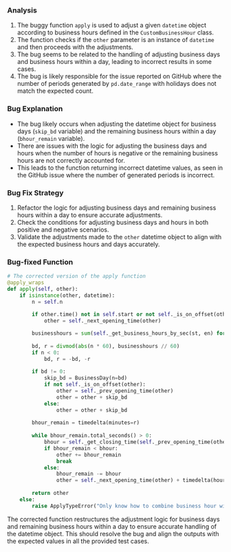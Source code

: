 ### Analysis
1. The buggy function `apply` is used to adjust a given `datetime` object according to business hours defined in the `CustomBusinessHour` class.
2. The function checks if the `other` parameter is an instance of `datetime` and then proceeds with the adjustments.
3. The bug seems to be related to the handling of adjusting business days and business hours within a day, leading to incorrect results in some cases.
4. The bug is likely responsible for the issue reported on GitHub where the number of periods generated by `pd.date_range` with holidays does not match the expected count.

### Bug Explanation
- The bug likely occurs when adjusting the datetime object for business days (`skip_bd` variable) and the remaining business hours within a day (`bhour_remain` variable).
- There are issues with the logic for adjusting the business days and hours when the number of hours is negative or the remaining business hours are not correctly accounted for.
- This leads to the function returning incorrect datetime values, as seen in the GitHub issue where the number of generated periods is incorrect.

### Bug Fix Strategy
1. Refactor the logic for adjusting business days and remaining business hours within a day to ensure accurate adjustments.
2. Check the conditions for adjusting business days and hours in both positive and negative scenarios.
3. Validate the adjustments made to the `other` datetime object to align with the expected business hours and days accurately.

### Bug-fixed Function
```python
# The corrected version of the apply function
@apply_wraps
def apply(self, other):
    if isinstance(other, datetime):
        n = self.n
    
        if other.time() not in self.start or not self._is_on_offset(other):
            other = self._next_opening_time(other)

        businesshours = sum(self._get_business_hours_by_sec(st, en) for st, en in zip(self.start, self.end))
    
        bd, r = divmod(abs(n * 60), businesshours // 60)
        if n < 0:
            bd, r = -bd, -r
    
        if bd != 0:
            skip_bd = BusinessDay(n=bd)
            if not self._is_on_offset(other):
                other = self._prev_opening_time(other)
                other = other + skip_bd
            else:
                other = other + skip_bd
    
        bhour_remain = timedelta(minutes=r)
    
        while bhour_remain.total_seconds() > 0:
            bhour = self._get_closing_time(self._prev_opening_time(other)) - other
            if bhour_remain < bhour:
                other += bhour_remain
                break
            else:
                bhour_remain -= bhour
                other = self._next_opening_time(other) + timedelta(hours=1)
    
        return other
    else:
        raise ApplyTypeError("Only know how to combine business hour with datetime")
```

The corrected function restructures the adjustment logic for business days and remaining business hours within a day to ensure accurate handling of the datetime object. This should resolve the bug and align the outputs with the expected values in all the provided test cases.
